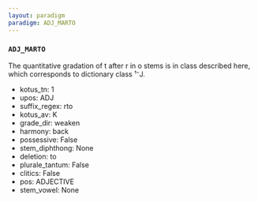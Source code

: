 ```yaml
---
layout: paradigm
paradigm: ADJ_MARTO
---
```

### ` ADJ_MARTO `

The quantitative gradation of t after r in o stems is in class described here, which corresponds to dictionary class ¹⁻J.
* kotus_tn: 1
* upos: ADJ
* suffix_regex: rto
* kotus_av: K
* grade_dir: weaken
* harmony: back
* possessive: False
* stem_diphthong: None
* deletion: to
* plurale_tantum: False
* clitics: False
* pos: ADJECTIVE
* stem_vowel: None
